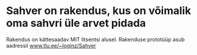 # Sahver on rakendus, kus on võimalik oma sahvri üle arvet pidada
Rakendus on kättesaadav MIT litsentsi alusel.
Rakenduse prototüüp asub aadressil www.tlu.ee/~loginz/Sahver
